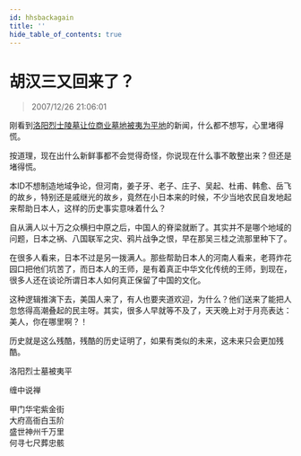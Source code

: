 ```yaml
---
id: hhsbackagain
title: ''
hide_table_of_contents: true
---
```


# 胡汉三又回来了？

> 2007/12/26 21:06:01

<div style={{fontSize: '18px', fontWeight: '500', textAlign: 'left', lineHeight: '180%'}}>

刚看到[<font>洛阳烈士陵墓让位商业墓地被夷为平地</font>](../../references/luoyangmartyrsmausoleum)的新闻，什么都不想写，心里堵得慌。
 
按道理，现在出什么新鲜事都不会觉得奇怪，你说现在什么事不敢整出来？但还是堵得慌。
 
本ID不想制造地域争论，但河南，姜子牙、老子、庄子、吴起、杜甫、韩愈、岳飞的故乡，特别还是戚继光的故乡，竟然在小日本来的时候，不少当地农民自发地起来帮助日本人，这样的历史事实意味着什么？
 
自从满人以十万之众横扫中原之后，中国人的脊梁就断了。其实并不是哪个地域的问题，日本之祸、八国联军之灾、鸦片战争之恨，早在那吴三桂之流那里种下了。
 
在很多人看来，日本不过是另一拨满人。那些帮助日本人的河南人看来，老蒋炸花园口把他们坑苦了，而日本人的王师，是有着真正中华文化传统的王师，到现在，很多人还在谈论所谓日本人如何真正保留了中国的文化。
 
这种逻辑推演下去，美国人来了，有人也要夹道欢迎，为什么？他们送来了能把人忽悠得高潮叠起的民主呀。其实，很多人早就等不及了，天天晚上对于月亮表达：美人，你在哪里啊？！
 
历史就是这么残酷，残酷的历史证明了，如果有类似的未来，这未来只会更加残酷。
</div>

<div style={{color:'#FF0000', fontSize: '56px', fontWeight: '500', textAlign: 'center', lineHeight: '150%'}}>

洛阳烈士墓被夷平
</div>

<div style={{color:'#FF0000', fontSize: '32px', fontWeight: '500', textAlign: 'center', lineHeight: '150%'}}>

缠中说禅
</div>
<div style={{color:'#FF0000', fontSize: '32px', fontWeight: '500', textAlign: 'center', lineHeight: '150%'}}>

甲门华宅紫金街<br/>
大府高衙白玉阶<br/>
盛世神州千万里<br/>
何寻七尺葬忠骸
</div>